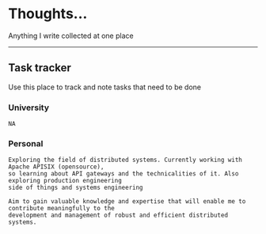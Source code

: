 # Thoughts...
Anything I write collected at one place

<hr>

## Task tracker  

Use this place to track and note tasks that need to be done

### University
````
NA
````
### Personal
````
Exploring the field of distributed systems. Currently working with Apache APISIX (opensource), 
so learning about API gateways and the technicalities of it. Also exploring production engineering 
side of things and systems engineering

Aim to gain valuable knowledge and expertise that will enable me to contribute meaningfully to the 
development and management of robust and efficient distributed systems.
````
